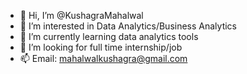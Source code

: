 - 👋 Hi, I’m @KushagraMahalwal
- 👀 I’m interested in Data Analytics/Business Analytics
- 🌱 I’m currently learning data analytics tools
- 💞️ I’m looking for full time internship/job
- 📫 Email: mahalwalkushagra@gmail.com

<!---
KushagraMahalwal/KushagraMahalwal is a ✨ special ✨ repository because its `README.md` (this file) appears on your GitHub profile.
You can click the Preview link to take a look at your changes.
--->
